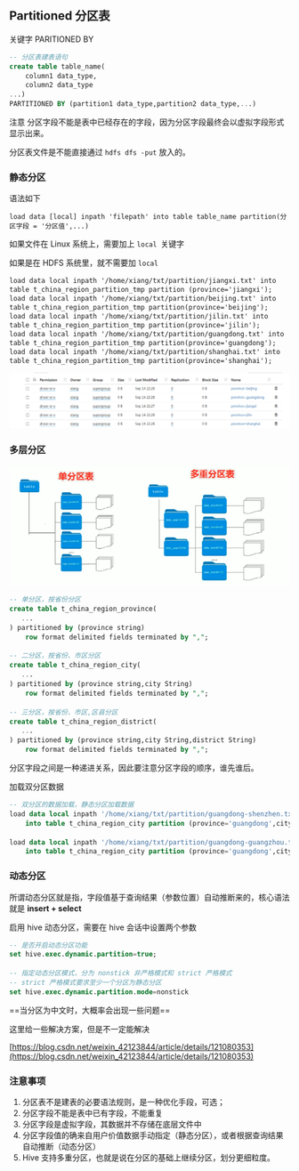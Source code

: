 ## Partitioned 分区表

关键字 PARITIONED BY

```sql
-- 分区表建表语句
create table table_name(
	column1 data_type,
    column2 data_type
...)
PARTITIONED BY (partition1 data_type,partition2 data_type,...)
```

注意 分区字段不能是表中已经存在的字段，因为分区字段最终会以虚拟字段形式显示出来。

分区表文件是不能直接通过 `hdfs dfs -put` 放入的。



### 静态分区

语法如下

```
load data [local] inpath 'filepath' into table table_name partition(分区字段 = '分区值',...)
```

如果文件在 Linux 系统上，需要加上 `local `关键字

如果是在 HDFS 系统里，就不需要加 `local`



```shell
load data local inpath '/home/xiang/txt/partition/jiangxi.txt' into table t_china_region_partition_tmp partition (province='jiangxi');
load data local inpath '/home/xiang/txt/partition/beijing.txt' into table t_china_region_partition_tmp partition(province='beijing');
load data local inpath '/home/xiang/txt/partition/jilin.txt' into table t_china_region_partition_tmp partition(province='jilin');
load data local inpath '/home/xiang/txt/partition/guangdong.txt' into table t_china_region_partition_tmp partition(province='guangdong');
load data local inpath '/home/xiang/txt/partition/shanghai.txt' into table t_china_region_partition_tmp partition(province='shanghai');
```

![image-20230914223001039](images/6、分区表/image-20230914223001039.png)



### 多层分区

![image-20230914223620991](images/6、分区表/image-20230914223620991.png)

```sql
-- 单分区，按省份分区
create table t_china_region_province(
   ...
) partitioned by (province string)
    row format delimited fields terminated by ",";

-- 二分区，按省份、市区分区
create table t_china_region_city(
   ...
) partitioned by (province string,city String)
    row format delimited fields terminated by ",";

-- 三分区，按省份、市区,区县分区
create table t_china_region_district(
   ...
) partitioned by (province string,city String,district String)
    row format delimited fields terminated by ",";
```

分区字段之间是一种递进关系，因此要注意分区字段的顺序，谁先谁后。

加载双分区数据

```sql
-- 双分区的数据加载，静态分区加载数据
load data local inpath '/home/xiang/txt/partition/guangdong-shenzhen.txt'
    into table t_china_region_city partition (province='guangdong',city='shenzhen');

load data local inpath '/home/xiang/txt/partition/guangdong-guangzhou.txt'
    into table t_china_region_city partition (province='guangdong',city='guangzhou');
```



### 动态分区

所谓动态分区就是指，字段值基于查询结果（参数位置）自动推断来的，核心语法就是 **insert + select**

启用 hive 动态分区，需要在 hive 会话中设置两个参数

```sql
-- 是否开启动态分区功能
set hive.exec.dynamic.partition=true;

-- 指定动态分区模式，分为 nonstick 非严格模式和 strict 严格模式
-- strict 严格模式要求至少一个分区为静态分区
set hive.exec.dynamic.partition.mode=nonstick
```



==当分区为中文时，大概率会出现一些问题==

这里给一些解决方案，但是不一定能解决

[https://blog.csdn.net/weixin_42123844/article/details/121080353](https://blog.csdn.net/weixin_42123844/article/details/121080353)



### 注意事项

1. 分区表不是建表的必要语法规则，是一种优化手段，可选；
2. 分区字段不能是表中已有字段，不能重复
3. 分区字段是虚拟字段，其数据并不存储在底层文件中
4. 分区字段值的确来自用户价值数据手动指定（静态分区），或者根据查询结果自动推断（动态分区）
5. Hive 支持多重分区，也就是说在分区的基础上继续分区，划分更细粒度。
